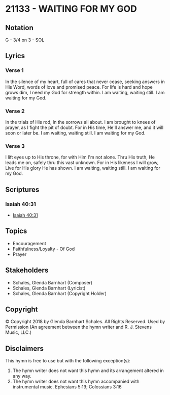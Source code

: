 # 21133 - WAITING FOR MY GOD

## Notation

G - 3/4 on 3 - SOL

## Lyrics

### Verse 1

In the silence of my heart, full of cares that never cease, seeking answers in His Word, words of love and promised peace. For life is hard and hope grows dim, I need my God for strength within.  I am waiting, waiting still. I am waiting for my God.

### Verse 2

In the trials of His rod, In the sorrows all about. I am brought to knees of prayer, as I fight the pit of doubt. For in His time, He'll answer me, and it will soon or later be. I am waiting, waiting still. I am waiting for my God.

### Verse 3

 I lift eyes up to His throne, for with Him I'm not alone. Thru His truth, He leads me on, safely thru this vast unknown. For in His likeness I will grow, Live for His glory He has shown. I am waiting, waiting still. I am waiting for my God.


## Scriptures

### Isaiah 40:31

- [Isaiah 40:31](https://www.biblegateway.com/passage/?search=Isaiah%2040%3A31)


## Topics

- Encouragement
- Faithfulness/Loyalty - Of God
- Prayer

## Stakeholders

- Schales, Glenda Barnhart (Composer)
- Schales, Glenda Barnhart (Lyricist)
- Schales, Glenda Barnhart (Copyright Holder)

## Copyright

© Copyright 2018 by Glenda Barnhart Schales. All Rights Reserved. Used by Permission
(An agreement between the hymn writer and R. J. Stevens Music, LLC.)

## Disclaimers

This hymn is free to use but with the following exception(s):
1. The hymn writer does not want this hymn and its arrangement altered in any way.
2. The hymn writer does not want this hymn accompanied with instrumental music.
Ephesians 5:19; Colossians 3:16

